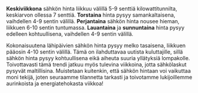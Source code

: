**Keskiviikkona** sähkön hinta liikkuu välillä 5-9 senttiä kilowattitunnilta, keskiarvon ollessa 7 senttiä. **Torstaina** hinta pysyy samankaltaisena, vaihdellen 4-9 sentin välillä. **Perjantaina** sähkön hinta nousee hieman, liikkuen 6-10 sentin tuntumassa. **Lauantaina** ja **sunnuntaina** hinta pysyy edelleen kohtuullisena, vaihdellen 4-9 sentin välillä.

Kokonaisuutena lähipäivien sähkön hinta pysyy melko tasaisena, liikkuen pääosin 4-10 sentin välillä. Tämä on ilahduttavaa uutista kuluttajille, sillä sähkön hinta pysyy kohtuullisena eikä aiheuta suuria yllätyksiä lompakolle. Toivottavasti tämä trendi jatkuu myös tulevina viikkoina, jotta sähkölaskut pysyvät maltillisina. Muistetaan kuitenkin, että sähkön hintaan voi vaikuttaa moni tekijä, joten seuraamme tilannetta tarkasti ja toivotamme lukijoillemme aurinkoista ja energiatehokasta viikkoa!